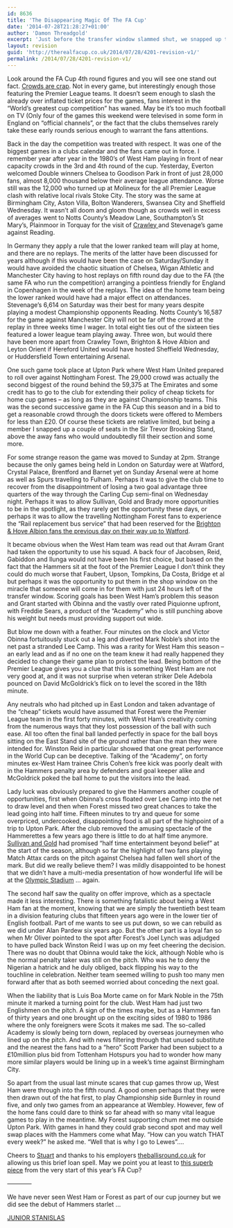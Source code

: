 ```yaml
---
id: 8636
title: 'The Disappearing Magic Of The FA Cup'
date: '2014-07-28T21:28:27+01:00'
author: 'Damon Threadgold'
excerpt: 'Just before the transfer window slammed shut, we snapped up the highly sought after young buck, Stuart Fuller, from theballisround for an ''undisclosed fee'' right from under the noses of Chelsea. WIN! West Ham 3 Nottingham Forest 2 was his poison ... '
layout: revision
guid: 'http://therealfacup.co.uk/2014/07/28/4201-revision-v1/'
permalink: /2014/07/28/4201-revision-v1/
---
```


Look around the FA Cup 4th round figures and you will see one stand out fact. [Crowds are crap](http://therealfacup.co.uk/2011/01/12/fa-cup-found-alive-and-well/). Not in every game, but interestingly enough those featuring the Premier League teams. It doesn’t seem enough to slash the already over inflated ticket prices for the games, fans interest in the “World’s greatest cup competition” has waned. May be it’s too much football on TV (Only four of the games this weekend were televised in some form in England on “official channels”, or the fact that the clubs themselves rarely take these early rounds serious enough to warrant the fans attentions.

Back in the day the competition was treated with respect. It was one of the biggest games in a clubs calendar and the fans came out in force. I remember year after year in the 1980’s of West Ham playing in front of near capacity crowds in the 3rd and 4th round of the cup. Yesterday, Everton welcomed Double winners Chelsea to Goodison Park in front of just 28,000 fans, almost 8,000 thousand below their average league attendance. Worse still was the 12,000 who turned up at Molineux for the all Premier League clash with relative local rivals Stoke City. The story was the same at Birmingham City, Aston Villa, Bolton Wanderers, Swansea City and Sheffield Wednesday. It wasn’t all doom and gloom though as crowds well in excess of averages went to Notts County’s Meadow Lane, Southampton’s St Mary’s, Plainmoor in Torquay for the visit of [Crawley ](http://therealfacup.co.uk/2011/01/11/red-devil/)and Stevenage’s game against Reading.

In Germany they apply a rule that the lower ranked team will play at home, and there are no replays. The merits of the latter have been discussed for years although if this would have been the case on Saturday/Sunday it would have avoided the chaotic situation of Chelsea, Wigan Athletic and Manchester City having to host replays on fifth round day due to the FA (the same FA who run the competition) arranging a pointless friendly for England in Copenhagen in the week of the replays. The idea of the home team being the lower ranked would have had a major effect on attendances. Stevenage’s 6,614 on Saturday was their best for many years despite playing a modest Championship opponents Reading. Notts County’s 16,587 for the game against Manchester City will not be far off the crowd at the replay in three weeks time I wager. In total eight ties out of the sixteen ties featured a lower league team playing away. Three won, but would there have been more apart from Crawley Town, Brighton &amp; Hove Albion and Leyton Orient if Hereford United would have hosted Sheffield Wednesday, or Huddersfield Town entertaining Arsenal.

One such game took place at Upton Park where West Ham United prepared to roll over against Nottingham Forest. The 29,000 crowd was actually the second biggest of the round behind the 59,375 at The Emirates and some credit has to go to the club for extending their policy of cheap tickets for home cup games – as long as they are against Championship teams. This was the second successive game in the FA Cup this season and in a bid to get a reasonable crowd through the doors tickets were offered to Members for less than £20. Of course these tickets are relative limited, but being a member I snapped up a couple of seats in the Sir Trevor Brooking Stand, above the away fans who would undoubtedly fill their section and some more.

For some strange reason the game was moved to Sunday at 2pm. Strange because the only games being held in London on Saturday were at Watford, Crystal Palace, Brentford and Barnet yet on Sunday Arsenal were at home as well as Spurs travelling to Fulham. Perhaps it was to give the club time to recover from the disappointment of losing a two goal advantage three quarters of the way through the Carling Cup semi-final on Wednesday night. Perhaps it was to allow Sullivan, Gold and Brady more opportunities to be in the spotlight, as they rarely get the opportunity these days, or perhaps it was to allow the travelling Nottingham Forest fans to experience the “Rail replacement bus service” that had been reserved for the [Brighton &amp; Hove Albion fans the previous day on their way up to Watford](http://therealfacup.co.uk/2011/01/31/brighton-eye-bushey-tale/).

It became obvious when the West Ham team was read out that Avram Grant had taken the opportunity to use his squad. A back four of Jacobsen, Reid, Gabiddon and Ilunga would not have been his first choice, but based on the fact that the Hammers sit at the foot of the Premier League I don’t think they could do much worse that Faubert, Upson, Tompkins, Da Costa, Bridge et al but perhaps it was the opportunity to put them in the shop window on the miracle that someone will come in for them with just 24 hours left of the transfer window. Scoring goals has been West Ham’s problem this season and Grant started with Obinna and the vastly over rated Piquionne upfront, with Freddie Sears, a product of the “Academy” who is still punching above his weight but needs must providing support out wide.

But blow me down with a feather. Four minutes on the clock and Victor Obinna fortuitously stuck out a leg and diverted Mark Noble’s shot into the net past a stranded Lee Camp. This was a rarity for West Ham this season – an early lead and as if no one on the team knew it had really happened they decided to change their game plan to protect the lead. Being bottom of the Premier League gives you a clue that this is something West Ham are not very good at, and it was not surprise when veteran striker Dele Adebola pounced on David McGoldrick’s flick on to level the scored in the 18th minute.

Any neutrals who had pitched up in East London and taken advantage of the “cheap” tickets would have assumed that Forest were the Premier League team in the first forty minutes, with West Ham’s creativity coming from the numerous ways that they lost possession of the ball with such ease. All too often the final ball landed perfectly in space for the ball boys sitting on the East Stand site of the ground rather than the man they were intended for. Winston Reid in particular showed that one great performance in the World Cup can be deceptive. Talking of the “Academy”, on forty minutes ex-West Ham trainee Chris Cohen’s free kick was poorly dealt with in the Hammers penalty area by defenders and goal keeper alike and McGoldrick poked the ball home to put the visitors into the lead.

Lady luck was obviously prepared to give the Hammers another couple of opportunities, first when Obinna’s cross floated over Lee Camp into the net to draw level and then when Forest missed two great chances to take the lead going into half time. Fifteen minutes to try and queue for some overpriced, undercooked, disappointing food is all part of the highpoint of a trip to Upton Park. After the club removed the amusing spectacle of the Hammerettes a few years ago there is little to do at half time anymore. [Sullivan and Gold](http://theballisround.co.uk/2010/07/14/an-open-letter-to-our-beloved-leaders/) had promised “half time entertainment beyond belief” at the start of the season, although so far the highlight of two fans playing Match Attax cards on the pitch against Chelsea had fallen well short of the mark. But did we really believe them? I was mildly disappointed to be honest that we didn’t have a multi-media presentation of how wonderful life will be at the [Olympic Stadium](http://theballisround.co.uk/2011/01/20/getting-a-legacy-up/) … again.

The second half saw the quality on offer improve, which as a spectacle made it less interesting. There is something fatalistic about being a West Ham fan at the moment, knowing that we are simply the twentieth best team in a division featuring clubs that fifteen years ago were in the lower tier of English football. Part of me wants to see us put down, so we can rebuild as we did under Alan Pardew six years ago. But the other part is a loyal fan so when Mr Oliver pointed to the spot after Forest’s Joel Lynch was adjudged to have pulled back Winston Reid I was up on my feet cheering the decision. There was no doubt that Obinna would take the kick, although Noble who is the normal penalty taker was still on the pitch. Who was he to deny the Nigerian a hatrick and he duly obliged, back flipping his way to the touchline in celebration. Neither team seemed willing to push too many men forward after that as both seemed worried about conceding the next goal.

When the liability that is Luis Boa Morte came on for Mark Noble in the 75th minute it marked a turning point for the club. West Ham had just two Englishmen on the pitch. A sign of the times maybe, but as a Hammers fan of thirty years and one brought up on the exciting sides of 1980 to 1986 where the only foreigners were Scots it makes me sad. The so-called Academy is slowly being torn down, replaced by overseas journeymen who lined up on the pitch. And with news filtering through that unused substitute and the nearest the fans had to a “hero” Scott Parker had been subject to a £10million plus bid from Tottenham Hotspurs you had to wonder how many more similar players would be lining up in a week’s time against Birmingham City.

So apart from the usual last minute scares that cup games throw up, West Ham were through into the fifth round. A good omen perhaps that they were then drawn out of the hat first, to play Championship side Burnley in round five, and only two games from an appearance at Wembley. However, few of the home fans could dare to think so far ahead with so many vital league games to play in the meantime. My Forest supporting chum met me outside Upton Park. With games in hand they could grab second spot and may well swap places with the Hammers come what May. “How can you watch THAT every week?” he asked me. “Well that is why I go to Lewes”….

Cheers to [Stuart](http://twitter.com/#!/theballisround) and thanks to his employers [theballisround.co.uk](http://theballisround.co.uk/) for allowing us this brief loan spell. May we point you at least to [this superb piece](http://theballisround.co.uk/2010/08/15/only-13-games-from-wembley/) from the very start of this year’s FA Cup?

————

We have never seen West Ham or Forest as part of our cup journey but we did see the debut of Hammers starlet …

[JUNIOR STANISLAS](http://therealfacup.co.uk/2008/11/29/20082009-2nd-round-proper/)